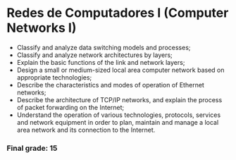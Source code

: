 # Redes de Computadores I (Computer Networks I)

* Classify and analyze data switching models and processes; 
* Classify and analyze network architectures by layers; 
* Explain the basic functions of the link and network layers; 
* Design a small or medium-sized local area computer network based on appropriate technologies; 
* Describe the characteristics and modes of operation of Ethernet networks; 
* Describe the architecture of TCP/IP networks, and explain the process of packet forwarding on the Internet; 
* Understand the operation of various technologies, protocols, services and network equipment in order to plan, maintain and manage a local area network and its connection to the Internet.

### Final grade: 15